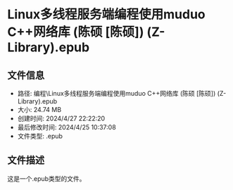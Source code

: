 ﻿# Linux多线程服务端编程使用muduo C++网络库 (陈硕 [陈硕]) (Z-Library).epub

## 文件信息
- 路径: 编程\Linux多线程服务端编程使用muduo C++网络库 (陈硕 [陈硕]) (Z-Library).epub
- 大小: 24.74 MB
- 创建时间: 2024/4/27 22:22:20
- 最后修改时间: 2024/4/25 10:37:08
- 文件类型: .epub

## 文件描述
这是一个.epub类型的文件。

